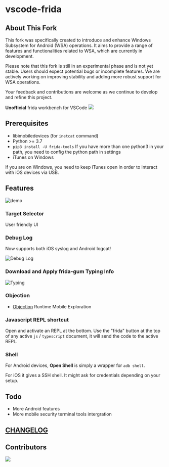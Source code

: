 # vscode-frida
## About This Fork

This fork was specifically created to introduce and enhance Windows Subsystem for Android (WSA) operations. It aims to provide a range of features and functionalities related to WSA, which are currently in development. 

Please note that this fork is still in an experimental phase and is not yet stable. Users should expect potential bugs or incomplete features. We are actively working on improving stability and adding more robust support for WSA operations.

Your feedback and contributions are welcome as we continue to develop and refine this project. 

**Unofficial** frida workbench for VSCode [![](https://img.shields.io/visual-studio-marketplace/v/CodeColorist.vscode-frida?color=%230af&label=install&logo=visual-studio-code&logoColor=%230ac&style=plastic)](https://marketplace.visualstudio.com/items?itemName=CodeColorist.vscode-frida)

## Prerequisites

* libimobiledevices (for `inetcat` command)
* Python >= 3.7
* `pip3 install -U frida-tools` If you have more than one python3 in your path, you need to config the python path in settings
* iTunes on Windows

If you are on Windows, you need to keep iTunes open in order to interact with iOS devices via USB.

## Features

![demo](resources/doc/demo.gif)

### Target Selector

User friendly UI

### Debug Log

Now supports both iOS syslog and Android logcat!

![Debug Log](resources/doc/syslog.gif)

### Download and Apply frida-gum Typing Info

![Typing](resources/doc/typing.gif)

### Objection

* [Objection](https://github.com/sensepost/objection) Runtime Mobile Exploration

### Javascript REPL shortcut

Open and activate an REPL at the bottom. Use the "frida" button at the top of any active `js` / `typescript` document, it will send the code to the active REPL.

### Shell

For Android devices, **Open Shell** is simply a wrapper for `adb shell`. 

For iOS it gives a SSH shell. It might ask for credentials depending on your setup.

## Todo

* More Android features
* More mobile security terminal tools intergration

## [CHANGELOG](CHANGELOG.md)

## Contributors

![](https://contrib.rocks/image?repo=chichou/vscode-frida)

